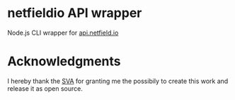 # netfieldio API wrapper

Node.js CLI wrapper for [api.netfield.io](https://api.netfield.io)

# Acknowledgments

I hereby thank the [SVA](www.sva.de) for granting me the possibily to create this work and release it as open source. 